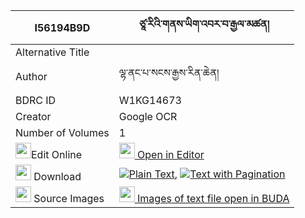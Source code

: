 |I56194B9D|ཙཱ་རིའི་གནས་ཡིག་འབར་བ་རྒྱལ་མཚན། 
| --- | --- 
|Alternative Title |
|Author| ལྷ་ནང་པ་སངས་རྒྱས་རིན་ཆེན།
|BDRC ID | W1KG14673
|Creator | Google OCR
|Number of Volumes| 1
|<img width="25" src="https://img.icons8.com/color/25/000000/edit-property.png">Edit Online| [<img width="25" src="https://avatars.githubusercontent.com/u/45091458?s=200&v=4"> Open in Editor](http://editor.openpecha.org/I56194B9D)
|<img width="25" src="https://img.icons8.com/fluent/48/000000/download-2.png"/>  Download | [![](https://img.icons8.com/color/20/000000/txt.png)Plain Text](https://github.com/Openpecha/I56194B9D/releases/download/v1/tsa_ri_i_neyik_barwa_gyaltsen_plain_I56194B9D.zip), [![](https://img.icons8.com/color/20/000000/txt.png)Text with Pagination](https://github.com/Openpecha/I56194B9D/releases/download/v1/tsa_ri_i_neyik_barwa_gyaltsen_pages_I56194B9D.zip)
|<img width="25" src="https://img.icons8.com/plasticine/100/000000/pictures-folder.png"/>  Source Images | [<img width="25" src="https://library.bdrc.io/icons/BUDA-small.svg"> Images of text file open in BUDA](https://library.bdrc.io/show/bdr:W1KG14673)